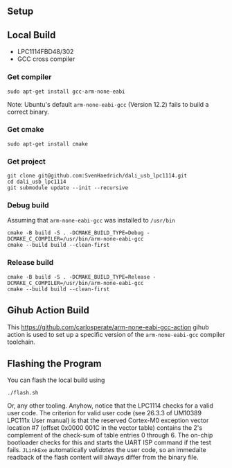 ## Setup

## Local Build

* LPC1114FBD48/302
* GCC cross compiler

### Get compiler

    sudo apt-get install gcc-arm-none-eabi

Note: Ubuntu's default `arm-none-eabi-gcc` (Version 12.2) fails to build a correct binary.

### Get cmake

    sudo apt-get install cmake

### Get project

    git clone git@github.com:SvenHaedrich/dali_usb_lpc1114.git
    cd dali_usb_lpc1114
    git submodule update --init --recursive

### Debug build

Assuming that `arm-none-eabi-gcc` was installed to `/usr/bin`

    cmake -B build -S . -DCMAKE_BUILD_TYPE=Debug -DCMAKE_C_COMPILER=/usr/bin/arm-none-eabi-gcc
    cmake --build build --clean-first

### Release build

    cmake -B build -S . -DCMAKE_BUILD_TYPE=Release -DCMAKE_C_COMPILER=/usr/bin/arm-none-eabi-gcc
    cmake --build build --clean-first

## Gihub Action Build

This https://github.com/carlosperate/arm-none-eabi-gcc-action gihub action is used to
set up a specific version of the `arm-none-eabi-gcc` compiler toolchain.


## Flashing the Program

You can flash the local build using

    ./flash.sh

Or, any other tooling. Anyhow, notice that the LPC1114 checks for a valid user code. The
criterion for valid user code (see 26.3.3 of UM10389 LPC111x User manual) is that the 
reserved Cortex-M0 exception vector location #7 (offset 0x0000 001C in the vector table)
contains the 2's complement of the check-sum of table entries 0 through 6. The on-chip
bootloader checks for this and starts the UART ISP command if the test fails.
`JLinkExe` automatically _validates_ the user code, so an immedaite readback of the
flash content will always differ from the binary file.

